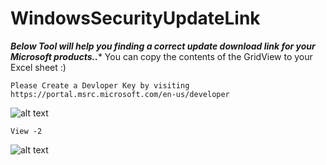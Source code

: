 # WindowsSecurityUpdateLink
***Below Tool will help you finding a correct update download link for your Microsoft products..****
You can copy the contents of the GridView to your Excel sheet :)


    Please Create a Devloper Key by visiting https://portal.msrc.microsoft.com/en-us/developer
![alt text](https://github.com/prax78/WindowsSecurityUpdateLink/blob/master/Microsoft-KB-CVE.png?raw=true)

    View -2
![alt text](https://github.com/prax78/WindowsSecurityUpdateLink/blob/master/Microsoft-KB-CVE2.png?raw=true)    


